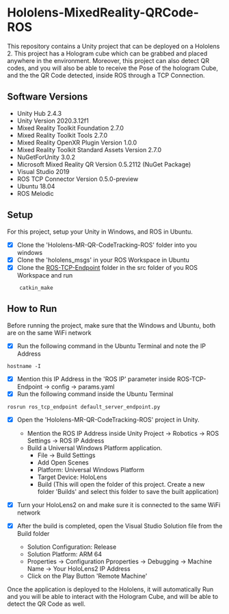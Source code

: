 # Hololens-MixedReality-QRCode-ROS
This repository contains a Unity project that can be deployed on a Hololens 2.
This project has a Hologram cube which can be grabbed and placed anywhere in the environment. Moreover, this project can also detect QR codes, and you will also be able to receive the Pose of the hologram Cube, and the the QR Code detected, inside ROS through a TCP Connection.

## Software Versions
- Unity Hub 2.4.3
- Unity Version 2020.3.12f1
- Mixed Reality Toolkit Foundation 2.7.0
- Mixed Reality Toolkit Tools 2.7.0
- Mixed Reality OpenXR Plugin Version 1.0.0
- Mixed Reality Toolkit Standard Assets Version 2.7.0
- NuGetForUnity 3.0.2
- Microsoft Mixed Reality QR Version 0.5.2112 (NuGet Package)
- Visual Studio 2019
- ROS TCP Connector Version 0.5.0-preview
- Ubuntu 18.04
- ROS Melodic


## Setup
For this project, setup your Unity in Windows, and ROS in Ubuntu.

- [X] Clone the 'Hololens-MR-QR-CodeTracking-ROS' folder into you windows
- [X] Clone the 'hololens_msgs' in your ROS Workspace in Ubuntu
- [X] Clone the [ROS-TCP-Endpoint](https://github.com/Unity-Technologies/ROS-TCP-Endpoint) folder in the src folder of you ROS Workspace and run

```
    catkin_make
```


## How to Run
Before running the project, make sure that the Windows and Ubuntu, both are on the same WiFi network
- [X] Run the following command in the Ubuntu Terminal and note the IP Address
```
hostname -I
```
- [X] Mention this IP Address in the 'ROS IP' parameter inside ROS-TCP-Endpoint -> config -> params.yaml
- [X] Run the following command inside the Ubuntu Terminal
```
rosrun ros_tcp_endpoint default_server_endpoint.py
```
- [X] Open the 'Hololens-MR-QR-CodeTracking-ROS' project in Unity.
    - Mention the ROS IP Address inside Unity Project -> Robotics -> ROS Settings -> ROS IP Address
    - Build a Universal Windows Platform application.
        -  File -> Build Settings 
        -  Add Open Scenes
        -  Platform: Universal Windows Platform
        -  Target Device: HoloLens
        -  Build (This will open the folder of this project. Create a new folder 'Builds' and select this folder to save the built application)

- [X] Turn your HoloLens2 on and make sure it is connected to the same WiFi network
- [X] After the build is completed, open the Visual Studio Solution file from the Build folder
    - Solution Configuration: Release
    - Solution Platform: ARM 64
    - Properties -> Configuration Pproperties -> Debugging -> Machine Name -> Your HoloLens2 IP Address
    - Click on the Play Button 'Remote Machine'

Once the application is deployed to the Hololens, it will automatically Run and you will be able to interact with the Hologram Cube, and will be able to detect the QR Code as well.


